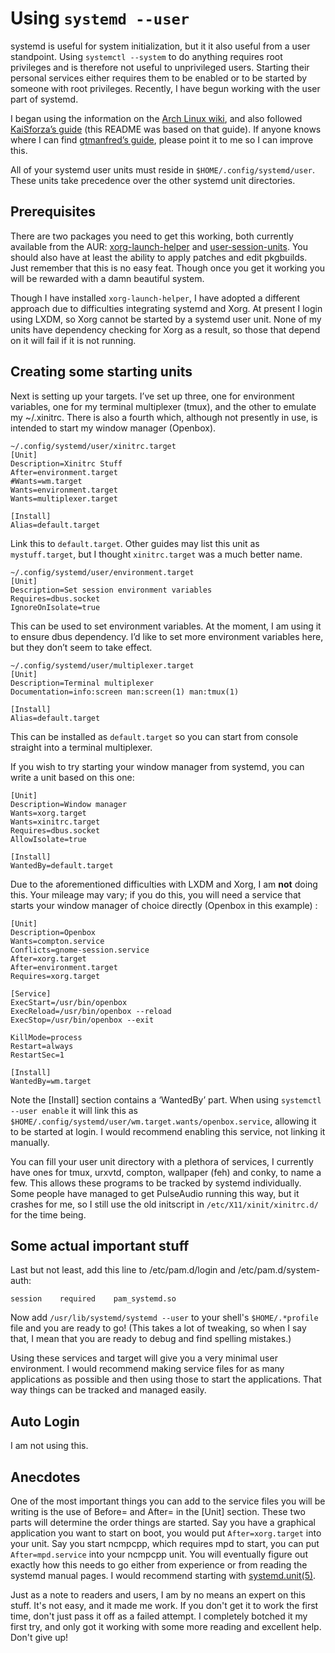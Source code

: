 # Using `systemd --user`

systemd is useful for system initialization, but it it also useful from a user
standpoint. Using `systemctl --system` to do anything requires root privileges
and is therefore not useful to unprivileged users. Starting their personal
services either requires them to be enabled or to be started by someone with
root privileges. Recently, I have begun working with the user part of systemd. 

I began using the information on the [Arch Linux wiki][1], and also followed
[KaiSforza’s guide][2] (this README was based on that guide). If anyone knows
where I can find [gtmanfred’s guide][3], please point it to me so I can improve
this.

All of your systemd user units must reside in `$HOME/.config/systemd/user`.
These units take precedence over the other systemd unit directories.

## Prerequisites

There are two packages you need to get this working, both currently available
from the AUR: [xorg-launch-helper][4] and [user-session-units][5]. You should
also have at least the ability to apply patches and edit pkgbuilds. Just remember
that this is no easy feat. Though once you get it working you will be rewarded
with a damn beautiful system.

Though I have installed `xorg-launch-helper`, I have adopted a different
approach due to difficulties integrating systemd and Xorg. At present I login
using LXDM, so Xorg cannot be started by a systemd user unit. None of my units
have dependency checking for Xorg as a result, so those that depend on it will
fail if it is not running.

## Creating some starting units

Next is setting up your targets. I’ve set up three,	one for environment
variables, one for my terminal multiplexer (tmux), and the other to emulate my
~/.xinitrc. There is also a fourth which, although not presently in use, is
intended to start my window manager (Openbox). 

    ~/.config/systemd/user/xinitrc.target
    [Unit]
    Description=Xinitrc Stuff
    After=environment.target
    #Wants=wm.target
    Wants=environment.target
    Wants=multiplexer.target
    
    [Install]
    Alias=default.target

Link this to `default.target`. Other guides may list this unit as
`mystuff.target`, but I thought `xinitrc.target` was a much better name.
	
    ~/.config/systemd/user/environment.target
    [Unit]
    Description=Set session environment variables
    Requires=dbus.socket
    IgnoreOnIsolate=true

This can be used to set environment variables. At the moment, I am using it to
ensure dbus dependency. I’d like to set more environment variables here, but
they don’t seem to take effect.

	~/.config/systemd/user/multiplexer.target
    [Unit]
    Description=Terminal multiplexer
    Documentation=info:screen man:screen(1) man:tmux(1)
    
    [Install]
    Alias=default.target

This can be installed as `default.target` so you can start from console straight
into a terminal multiplexer. 

If you wish to try starting your window manager from systemd, you can write a
unit based on this one:

    [Unit]
    Description=Window manager
    Wants=xorg.target
    Wants=xinitrc.target
    Requires=dbus.socket
    AllowIsolate=true
    
    [Install]
    WantedBy=default.target

Due to the aforementioned difficulties with LXDM and Xorg, I am **not** doing
this. Your mileage may vary; if you do this, you will need a service that starts
your window manager of choice directly (Openbox in this example) :

    [Unit]
    Description=Openbox
    Wants=compton.service
    Conflicts=gnome-session.service
    After=xorg.target
    After=environment.target
    Requires=xorg.target
    
    [Service]
    ExecStart=/usr/bin/openbox
    ExecReload=/usr/bin/openbox --reload
    ExecStop=/usr/bin/openbox --exit
    
    KillMode=process
    Restart=always
    RestartSec=1
    
    [Install]
    WantedBy=wm.target

Note the [Install] section contains a ‘WantedBy’ part. When using 
`systemctl --user enable` it will link this as
`$HOME/.config/systemd/user/wm.target.wants/openbox.service`, allowing it 
to be started at login. I would recommend enabling this service, not linking it
manually.

You can fill your user unit directory with a plethora of services, I
currently have ones for tmux, urxvtd, compton, wallpaper (feh) and conky, to
name a few. This allows these programs to be tracked by systemd individually.
Some people have managed to get PulseAudio running this way, but it crashes for
me, so I still use the old initscript in `/etc/X11/xinit/xinitrc.d/` for the
time being.

## Some actual important stuff

Last but not least, add this line to /etc/pam.d/login and
/etc/pam.d/system-auth:

    session    required    pam_systemd.so

Now add `/usr/lib/systemd/systemd --user` to your shell's `$HOME/.*profile` file
and you are ready to go! (This takes a lot of tweaking, so when I say that, I
mean that you are ready to debug and find spelling mistakes.)

Using these services and target will give you a very minimal user environment.
I would recommend making service files for as many applications as possible and
then using those to start the applications. That way things can be tracked and
managed easily. 

## Auto Login

I am not using this. 

## Anecdotes

One of the most important things you can add to the service files you will be
writing is the use of Before= and After= in the [Unit] section. These two
parts will determine the order things are started. Say you have a graphical
application you want to start on boot, you would put `After=xorg.target` into
your unit. Say you start ncmpcpp, which requires mpd to start, you can put
`After=mpd.service` into your ncmpcpp unit. You will eventually figure out
exactly how this needs to go either from experience or from reading the
systemd manual pages. I would recommend starting with [systemd.unit(5)][6].

Just as a note to readers and users, I am by no means an expert on this stuff.
It's not easy, and it made me work. If you don't get it to work the first time,
don't just pass it off as a failed attempt. I completely botched it my first
try, and only got it working with some more reading and excellent help. Don't
give up!

[1]: https://wiki.archlinux.org/index.php/Systemd/User
[2]: https://bitbucket.org/KaiSforza/systemd-user-units
[3]: http://blog.gtmanfred.com/?p=26 (broken link)
[4]: https://aur.archlinux.org/packages/xorg-launch-helper/
[5]: https://aur.archlinux.org/packages/user-session-units/
[6]: http://www.freedesktop.org/software/systemd/man/systemd.unit.html
